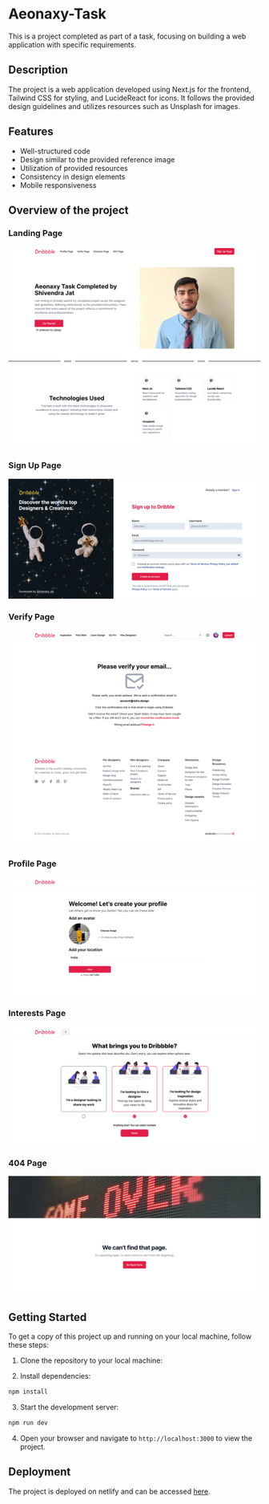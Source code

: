 # Aeonaxy-Task

This is a project completed as part of a task, focusing on building a web application with specific requirements.

## Description

The project is a web application developed using Next.js for the frontend, Tailwind CSS for styling, and LucideReact for icons. It follows the provided design guidelines and utilizes resources such as Unsplash for images.

## Features

-   Well-structured code
-   Design similar to the provided reference image
-   Utilization of provided resources
-   Consistency in design elements
-   Mobile responsiveness

## Overview of the project

### Landing Page

![Landing Page](/public/landingPage.png)

### Sign Up Page

![Landing Page](/public/SignUpPage.png)

### Verify Page

![Landing Page](/public/verifyPage.png)

### Profile Page

![Landing Page](/public/ProfilePage.png)

### Interests Page

![Landing Page](/public/InterestsPage.png)

### 404 Page

![Landing Page](/public/404%20Page.png)

## Getting Started

To get a copy of this project up and running on your local machine, follow these steps:

1. Clone the repository to your local machine:

2. Install dependencies:

```bash
npm install

```

3. Start the development server:

```bash
npm run dev

```

4. Open your browser and navigate to `http://localhost:3000` to view the project.

## Deployment

The project is deployed on netlify and can be accessed [here](https://aeonaxy-task-shivendra.netlify.app/).
